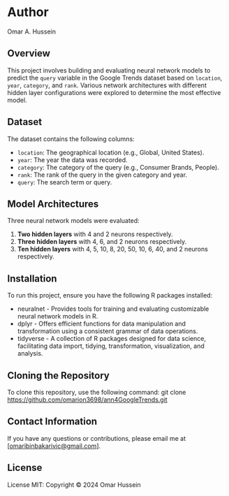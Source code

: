 # Author
Omar A. Hussein

## Overview

This project involves building and evaluating neural network models to predict the `query` variable in the Google Trends dataset based on `location`, `year`, `category`, and `rank`. 
Various network architectures with different hidden layer configurations were explored to determine the most effective model.

## Dataset

The dataset contains the following columns:
- `location`: The geographical location (e.g., Global, United States).
- `year`: The year the data was recorded.
- `category`: The category of the query (e.g., Consumer Brands, People).
- `rank`: The rank of the query in the given category and year.
- `query`: The search term or query.

## Model Architectures

Three neural network models were evaluated:
1. **Two hidden layers** with 4 and 2 neurons respectively.
2. **Three hidden layers** with 4, 6, and 2 neurons respectively.
3. **Ten hidden layers** with 4, 5, 10, 8, 20, 50, 10, 6, 40, and 2 neurons respectively.

## Installation

To run this project, ensure you have the following R packages installed:
  * neuralnet - Provides tools for training and evaluating customizable neural network models in R.
  * dplyr - Offers efficient functions for data manipulation and transformation using a consistent grammar of data operations.
  * tidyverse - A collection of R packages designed for data science, facilitating data import, tidying, transformation, visualization, and analysis.


## Cloning the Repository

To clone this repository, use the following command:
git clone https://github.com/omarion3698/ann4GoogleTrends.git

## Contact Information

If you have any questions or contributions, please email me at [omaribinbakarivic@gmail.com].

## License

License MIT: Copyright © 2024 Omar Hussein
